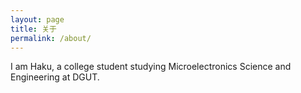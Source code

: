 ```yaml
---
layout: page
title: 关于
permalink: /about/
---
```


I am Haku, a college student studying Microelectronics Science and Engineering at DGUT.

